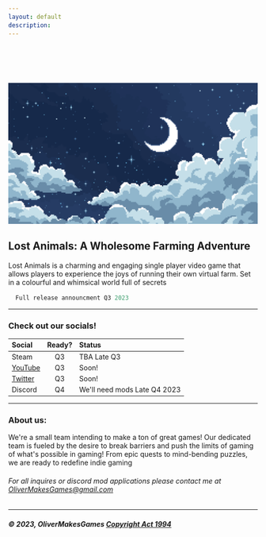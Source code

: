 ```yaml
---
layout: default
description:   
---
```


#  

![Banner](/assets/img/BG.png)

## Lost Animals: A Wholesome Farming Adventure

  Lost Animals is a charming and engaging single player video game that allows players to experience the joys of running their own virtual farm. Set in a colourful and whimsical world full of secrets

```js
  Full release announcment Q3 2023
```

* * * 
  
  
### Check out our socials!

| Social       | Ready?            | Status|
|:-------------|:-----------------:|:------|
| Steam                                                               | Q3 | TBA Late Q3                  |
| [YouTube](https://www.youtube.com/channel/UC0XdaCA-zPShdqIptghatgg) | Q3 | Soon!                        |
| [Twitter](https://www.twitter.com/OliverMakesGame)                  | Q3 | Soon!                        |
| Discord                                                             | Q4 | We'll need mods Late Q4 2023 |

* * *

### About us:

We're a small team intending to make a ton of great games! Our  dedicated team is fueled by the desire to break barriers and push the limits of gaming of what's possible in gaming! From epic quests to mind-bending puzzles, we are ready to redefine indie gaming

###### For all inquires or discord mod applications please contact me at OliverMakesGames@gmail.com

* * * 

##### © 2023, OliverMakesGames     [Copyright Act 1994](https://www.iponz.govt.nz/assets/pdf/Copyright/prosecution-policy-guidelines-for-copyright-and-trade-marks.pdf)
